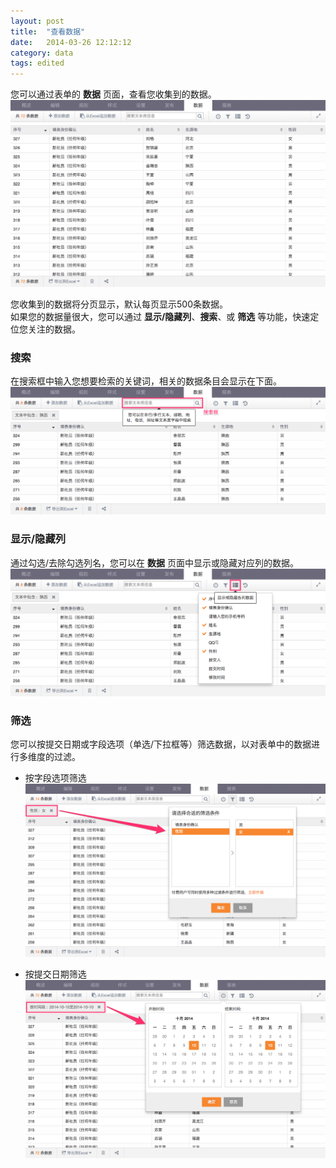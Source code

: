 ```yaml
---
layout: post
title:  "查看数据"
date:   2014-03-26 12:12:12
category: data
tags: edited
---
```


您可以通过表单的 **数据** 页面，查看您收集到的数据。  
	![index](/images/data-index.png)

您收集到的数据将分页显示，默认每页显示500条数据。  
如果您的数据量很大，您可以通过 **显示/隐藏列**、**搜索**、或 **筛选** 等功能，快速定位您关注的数据。

### 搜索

在搜索框中输入您想要检索的关键词，相关的数据条目会显示在下面。
   ![search](/images/data-search.png)

<h3 id="show_hide_col">显示/隐藏列</h3>

通过勾选/去除勾选列名，您可以在 **数据** 页面中显示或隐藏对应列的数据。
   ![show_hide_col](/images/data-show_hidden_col.png)

### 筛选

您可以按提交日期或字段选项（单选/下拉框等）筛选数据，以对表单中的数据进行多维度的过滤。

* 按字段选项筛选
	![search](/images/data-filter_col.png)

* 按提交日期筛选
	![search](/images/data-filter_date.png)
